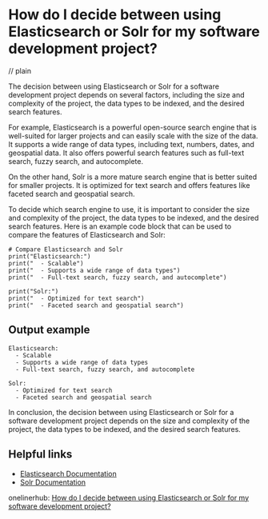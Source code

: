 # How do I decide between using Elasticsearch or Solr for my software development project?
// plain

The decision between using Elasticsearch or Solr for a software development project depends on several factors, including the size and complexity of the project, the data types to be indexed, and the desired search features.

For example, Elasticsearch is a powerful open-source search engine that is well-suited for larger projects and can easily scale with the size of the data. It supports a wide range of data types, including text, numbers, dates, and geospatial data. It also offers powerful search features such as full-text search, fuzzy search, and autocomplete.

On the other hand, Solr is a more mature search engine that is better suited for smaller projects. It is optimized for text search and offers features like faceted search and geospatial search.

To decide which search engine to use, it is important to consider the size and complexity of the project, the data types to be indexed, and the desired search features. Here is an example code block that can be used to compare the features of Elasticsearch and Solr:

```
# Compare Elasticsearch and Solr
print("Elasticsearch:")
print("  - Scalable")
print("  - Supports a wide range of data types")
print("  - Full-text search, fuzzy search, and autocomplete")

print("Solr:")
print("  - Optimized for text search")
print("  - Faceted search and geospatial search")
```

## Output example


```
Elasticsearch:
  - Scalable
  - Supports a wide range of data types
  - Full-text search, fuzzy search, and autocomplete

Solr:
  - Optimized for text search
  - Faceted search and geospatial search
```

In conclusion, the decision between using Elasticsearch or Solr for a software development project depends on the size and complexity of the project, the data types to be indexed, and the desired search features.

## Helpful links
- [Elasticsearch Documentation](https://www.elastic.co/guide/en/elasticsearch/reference/current/index.html)
- [Solr Documentation](https://lucene.apache.org/solr/guide/7_2/solr-tutorial.html)

onelinerhub: [How do I decide between using Elasticsearch or Solr for my software development project?](https://onelinerhub.com/elasticsearch/how-do-i-decide-between-using-elasticsearch-or-solr-for-my-software-development-project)